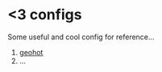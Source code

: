 # <3 configs

Some useful and cool config for reference...

1. [geohot](https://github.com/geohot/configuration)
2. ...

